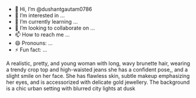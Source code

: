 - 👋 Hi, I’m @dushantgautam0786
- 👀 I’m interested in ...
- 🌱 I’m currently learning ...
- 💞️ I’m looking to collaborate on ...
- 📫 How to reach me ...
- 😄 Pronouns: ...
- ⚡ Fun fact: ...

<!---
dushantgautam0786/dushantgautam0786 is a ✨ special ✨ repository because its `README.md` (this file) appears on your GitHub profile.
You can click the Preview link to take a look at your changes.
--->
A realistic, pretty, and young woman with long, wavy brunette hair, wearing a trendy crop top and high-waisted jeans she has a confident pose,, and a slight smile on her face. She has flawless skin, subtle makeup emphasizing her eyes, and is accessorized with delicate gold jewellery. The background is a chic urban setting with blurred city lights at dusk
